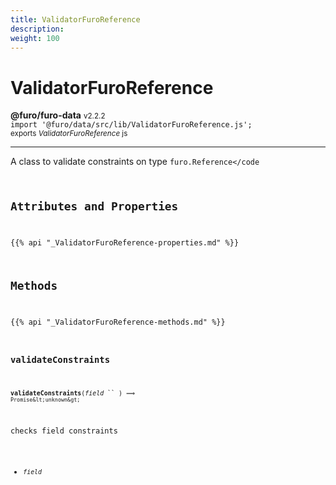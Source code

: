 ```yaml
---
title: ValidatorFuroReference
description: 
weight: 100
---
```


# ValidatorFuroReference

**@furo/furo-data** <small>v2.2.2</small>
<br>`import '@furo/data/src/lib/ValidatorFuroReference.js';`<small>
<br>exports *ValidatorFuroReference* js</small>


****

A class to validate constraints on type <code>furo.Reference</code

## Attributes and Properties
{{% api "_ValidatorFuroReference-properties.md" %}}






## Methods
{{% api "_ValidatorFuroReference-methods.md" %}}


### **validateConstraints**
<small>**validateConstraints**(*field* `` ) ⟹ `Promise&lt;unknown&gt;`</small>

checks field constraints

- <small>*field* </small>
<br><br>
